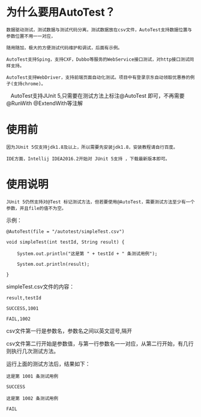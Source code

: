为什么要用AutoTest？
==========
    数据驱动测试，测试数据与测试代码分离，测试数据放在csv文件，AutoTest支持数据位置与参数位置不用一一对应，
  
    随用随加，极大的方便测试代码维护和调试，后面有示例。

    AutoTest支持Sping，支持CXF，Dubbo等服务的WebService接口测试，对http接口测试同样支持。

    AutoTest支持WebDriver，支持前端页面自动化测试。项目中有登录京东自动领取优惠券的例子(支持chrome)。
  
    AutoTest支持JUnit 5,只需要在测试方法上标注@AutoTest 即可，不再需要@RunWith  @ExtendWith等注解

使用前
======
    因为JUnit 5仅支持jdk1.8及以上，所以需要先安装jdk1.8，安装教程请自行百度。

    IDE方面，Intellij IDEA2016.2开始对 JUnit 5支持 ，下载最新版本即可。

使用说明
========
    JUnit 5仍然支持对@Test 标记测试方法，但若要使用@AutoTest，需要测试方法至少有一个参数，并且file的值不为空。

示例：
~~~
@AutoTest(file = "/autotest/simpleTest.csv")

void simpleTest(int testId, String result) {

    System.out.println("这是第 " + testId + " 条测试用例");

    System.out.println(result);

}
~~~
simpleTest.csv文件的内容：
~~~
result,testId

SUCCESS,1001

FAIL,1002
~~~
csv文件第一行是参数名，参数名之间以英文逗号,隔开

csv文件第二行开始是参数值，与第一行参数名一一对应，从第二行开始，有几行则执行几次测试方法。

运行上面的测试方法后，结果如下：
~~~
这是第 1001 条测试用例

SUCCESS

这是第 1002 条测试用例

FAIL
~~~

